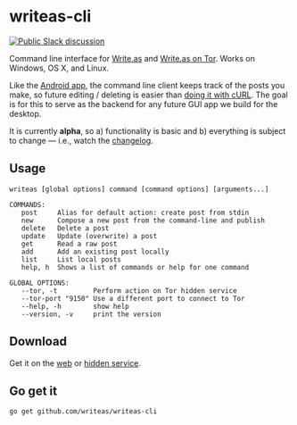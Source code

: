writeas-cli
===========
[![Public Slack discussion](http://slack.write.as/badge.svg)](http://slack.write.as/)

Command line interface for [Write.as](https://write.as) and [Write.as on Tor](http://writeas7pm7rcdqg.onion/). Works on Windows, OS X, and Linux.

Like the [Android app](https://play.google.com/store/apps/details?id=com.abunchtell.writeas), the command line client keeps track of the posts you make, so future editing / deleting is easier than [doing it with cURL](http://cmd.write.as/). The goal is for this to serve as the backend for any future GUI app we build for the desktop.

It is currently **alpha**, so a) functionality is basic and b) everything is subject to change — i.e., watch the [changelog](https://write.as/changelog-cli.html).

## Usage

```
writeas [global options] command [command options] [arguments...]

COMMANDS:
   post     Alias for default action: create post from stdin
   new      Compose a new post from the command-line and publish
   delete   Delete a post
   update   Update (overwrite) a post
   get      Read a raw post
   add      Add an existing post locally
   list     List local posts
   help, h  Shows a list of commands or help for one command
   
GLOBAL OPTIONS:
   --tor, -t		 Perform action on Tor hidden service
   --tor-port "9150" Use a different port to connect to Tor
   --help, -h		 show help
   --version, -v	 print the version
```

## Download

Get it on the [web](https://write.as/cli.html) or [hidden service](http://writeas7pm7rcdqg.onion/cli.html).

## Go get it
`go get github.com/writeas/writeas-cli`
